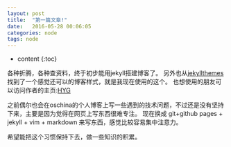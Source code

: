 ```yaml
---
layout: post
title:  "第一篇文章!"
date:   2016-05-28 00:06:05
categories: node
tags: node
---
```


* content
{:toc}

各种折腾，各种查资料，终于初步能用jekyll搭建博客了。
另外也从[jekyllthemes](http://jekyllthemes.org/)找到了一个感觉还可以的博客样式，就是我现在使用的这个。
也想使用的朋友可以访问作者的主页:[HYG](http://gaohaoyang.github.io/)

之前偶尔也会在oschina的个人博客上写一些遇到的技术问题，不过还是没有坚持下来，主要是因为觉得在网页上写东西很难专注。
现在换成 git+github pages + jekyll + vim + markdown 来写东西，感觉比较容易集中注意力。

希望能把这个习惯保持下去，做一些知识的积累。
